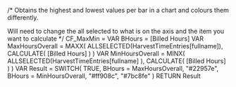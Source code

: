 /*
Obtains the highest and lowest values per bar in a chart and colours them differently.

Will need to change the all selected to what is on the axis and the item you want to calculate
  */
CF_MaxMin = 
VAR BHours = [Billed Hours]
VAR MaxHoursOverall = 
    MAXX(
        ALLSELECTED(HarvestTimeEntries[fullname]),
        CALCULATE( [Billed Hours] )
    )
VAR MinHoursOverall = 
    MINX(
        ALLSELECTED(HarvestTimeEntries[fullname] ),
        CALCULATE( [Billed Hours] )
    )
VAR Result = 
SWITCH(
    TRUE,
    BHours = MaxHoursOverall, "#22957e",
    BHours = MinHoursOverall, "#ff908c",
    "#7bc8fe"
)
RETURN
Result
